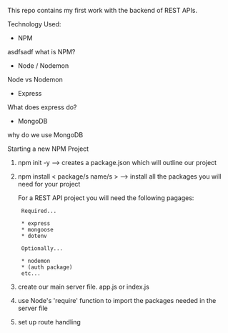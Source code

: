 This repo contains my first work with the backend of REST APIs.

Technology Used:

* NPM

asdfsadf what is NPM?

* Node / Nodemon

Node vs Nodemon

* Express

What does express do?

* MongoDB

why do we use MongoDB


Starting a new NPM Project 

1) npm init -y   -->  creates a package.json which will outline our project

2) npm install < package/s name/s > --> install all the packages you will need for your project

    For a REST API project you will need the following pagages:

        Required...

        * express
        * mongoose
        * dotenv

        Optionally...
        
        * nodemon
        * (auth package)
        etc...

3) create our main server file. app.js or index.js

4) use Node's 'require' function to import the packages needed in the server file

5) set up route handling